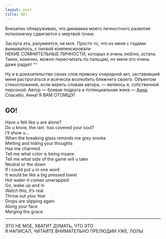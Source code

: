 ```yaml
---
layout: post
title: GO!
---
```


Внезапно обнаруживаю,&nbsp;что динамика моего личностного развития потихонечку сдвигается с мертвой точки.

Заслуга эта,&nbsp;разумеется,&nbsp;не моя. Просто то,&nbsp;что из меня с годами вымывалось,&nbsp;с лихвой компенсировали НЕКИЕ&nbsp;СОМНИТЕЛЬНЫЕ&nbsp;ЛИЧНОСТИ,&nbsp;которых я очень люблю,&nbsp;кстати. Таких,&nbsp;конечно, можно пересчитать по пальцам,&nbsp;но меня это очень даже радует ^^

Ну и в доказательство своих слов привожу очередной акт, заставивший меня растрогаться и всячески возлюбить ближнего своего.&nbsp;Объектом стихосложения,&nbsp;если верить словам автора, — являюсь я,&nbsp;собственной персоной. Автор — боевая подруга и потенциальная жена —&nbsp;[Анна](http://twitter.com/aluviana). Спасибо,&nbsp;Анна! Я&nbsp;ВАМ&nbsp;ОТОМЩУ!

## GO!

Have u felt like u are alone?  
Do u know, the rain&nbsp; has covered your soul?  
I’ll show u…  
When the breaking glass reminds me grey smoke  
Melting and hiding your thoughts  
Has me charmed  
Tell me what color is being insane  
Tell me what side of the game will u take  
Neutral or the down  
If i could put u in one word  
It would be like a big pressed towel  
Hot water-it comes unwrapped  
Go, wake up and in  
Watch this, it’s real  
Throw out your fear  
Drops are slipping again  
Along your face  
Merging the grace.

* * *

ЭТО&nbsp;НЕ&nbsp;МОЕ,&nbsp;ХВАТИТ&nbsp;ДУМАТЬ,&nbsp;ЧТО&nbsp;ЭТО Я&nbsp;НАПИСАЛ,&nbsp;ЧИТАЙТЕ&nbsp;ВНИМАТЕЛЬНО&nbsp;ПРЕЛЮДИИ&nbsp;УЖЕ,&nbsp;ЛОЛЫ

<!--kg-card-end: markdown-->